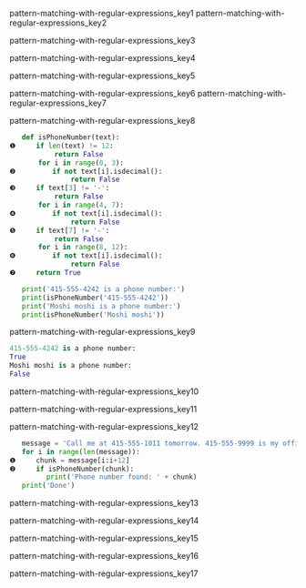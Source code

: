 pattern-matching-with-regular-expressions_key1
pattern-matching-with-regular-expressions_key2


pattern-matching-with-regular-expressions_key3


pattern-matching-with-regular-expressions_key4


pattern-matching-with-regular-expressions_key5


pattern-matching-with-regular-expressions_key6
pattern-matching-with-regular-expressions_key7


pattern-matching-with-regular-expressions_key8


```python
   def isPhoneNumber(text):
❶     if len(text) != 12:
           return False
       for i in range(0, 3):
❷         if not text[i].isdecimal():
               return False
❸     if text[3] != '-':
           return False
       for i in range(4, 7):
❹         if not text[i].isdecimal():
               return False
❺     if text[7] != '-':
           return False
       for i in range(8, 12):
❻         if not text[i].isdecimal():
               return False
❼     return True

   print('415-555-4242 is a phone number:')
   print(isPhoneNumber('415-555-4242'))
   print('Moshi moshi is a phone number:')
   print(isPhoneNumber('Moshi moshi'))
```
pattern-matching-with-regular-expressions_key9


```python
415-555-4242 is a phone number:
True
Moshi moshi is a phone number:
False
```
pattern-matching-with-regular-expressions_key10


pattern-matching-with-regular-expressions_key11


pattern-matching-with-regular-expressions_key12


```python
   message = 'Call me at 415-555-1011 tomorrow. 415-555-9999 is my office.'
   for i in range(len(message)):
❶     chunk = message[i:i+12]
❷     if isPhoneNumber(chunk):
         print('Phone number found: ' + chunk)
   print('Done')
```
pattern-matching-with-regular-expressions_key13



pattern-matching-with-regular-expressions_key14


pattern-matching-with-regular-expressions_key15


pattern-matching-with-regular-expressions_key16


pattern-matching-with-regular-expressions_key17
